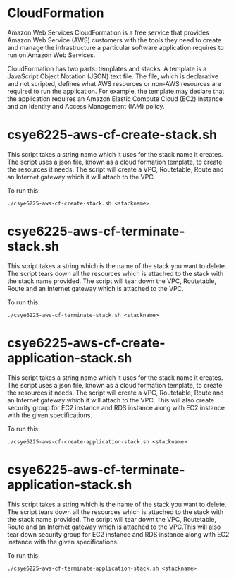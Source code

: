 # CloudFormation
Amazon Web Services CloudFormation is a free service that provides Amazon Web Service (AWS) customers with the tools they 
need to create and manage the infrastructure a particular software application requires to run on Amazon Web Services.

CloudFormation has two parts: templates and stacks. A template is a JavaScript Object Notation (JSON) text file. The file, 
which is declarative and not scripted, defines what AWS resources or non-AWS resources are required to run the application. 
For example, the template may declare that the application requires an Amazon Elastic Compute Cloud (EC2) instance and an 
Identity and Access Management (IAM) policy.

# csye6225-aws-cf-create-stack.sh

This script takes a string name which it uses for the stack name it creates. The script uses a json file, known as a cloud
formation template, to create the resources it needs. The script will create a VPC, Routetable, Route and an Internet gateway 
which it will attach to the VPC.

To run this:
```
./csye6225-aws-cf-create-stack.sh <stackname>
```

# csye6225-aws-cf-terminate-stack.sh

This script takes a string which is the name of the stack you want to delete. The script tears down all the resources which is 
attached to the stack with the stack name provided. The script will tear down the VPC, Routetable, Route and an Internet gateway 
which is attached to the VPC.

To run this:
```
./csye6225-aws-cf-terminate-stack.sh <stackname>
```


# csye6225-aws-cf-create-application-stack.sh

This script takes a string name which it uses for the stack name it creates. The script uses a json file, known as a cloud
formation template, to create the resources it needs. The script will create a VPC, Routetable, Route and an Internet gateway 
which it will attach to the VPC. This will also create security group for EC2 instance and RDS instance along with EC2 instance 
with the given specifications.

To run this:
```
./csye6225-aws-cf-create-application-stack.sh <stackname>
```

# csye6225-aws-cf-terminate-application-stack.sh

This script takes a string which is the name of the stack you want to delete. The script tears down all the resources which is 
attached to the stack with the stack name provided. The script will tear down the VPC, Routetable, Route and an Internet gateway 
which is attached to the VPC.This will also tear down security group for EC2 instance and RDS instance along with EC2 instance 
with the given specifications.

To run this:
```
./csye6225-aws-cf-terminate-application-stack.sh <stackname>
```

